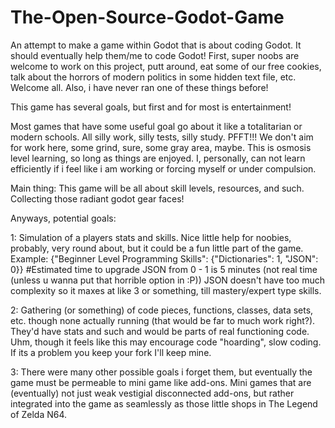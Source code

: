 # The-Open-Source-Godot-Game
An attempt to make a game within Godot that is about coding Godot.  It should eventually help
them/me to code Godot!
First, super noobs are welcome to work on this project, putt around, eat some of our free cookies,
 talk about the horrors of modern politics in some hidden text file, etc.  Welcome all.  Also, i
  have never ran one of these things before!

This game has several goals, but first and for most is entertainment!  

Most games that have some useful goal go about it like a totalitarian or modern schools.  All
 silly work, silly tests, silly study.  PFFT!!!  We don't aim for work here, some grind, sure,
some gray area, maybe.  This is osmosis level learning, so long as things are enjoyed.  I,
 personally, can not learn efficiently if i feel like i am working or forcing myself or under
    compulsion.

Main thing:  This game will be all about skill levels, resources, and such.  Collecting those
 radiant godot gear faces!

Anyways, potential goals:

1:  Simulation of a players stats and skills.  Nice little help for noobies, probably, very round
 about, but it could be a fun little part of the game.  Example:  {"Beginner Level Programming
  Skills": {"Dictionaries": 1, "JSON": 0}}  #Estimated time to upgrade JSON from 0 - 1 is 5
   minutes (not real time (unless u wanna put that horrible option in :P)) JSON doesn't have too
    much complexity so it maxes at like 3 or something, till mastery/expert type skills.


2:  Gathering (or something) of code pieces, functions, classes, data sets, etc. though none
 actually running (that would be far to much work right?).  They'd have stats and such and would
  be parts of real functioning code.  Uhm, though it feels like this may encourage code
   "hoarding", slow coding.  If its a problem you keep your fork I'll keep mine.

3:  There were many other possible goals i forget them, but eventually the game must be permeable
 to mini game like add-ons.  Mini games that are (eventually) not just weak vestigial disconnected
  add-ons, but rather integrated into the game as seamlessly as those little shops in The Legend
   of Zelda N64.
